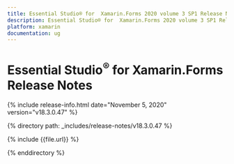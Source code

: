 ```yaml
---
title: Essential Studio® for  Xamarin.Forms 2020 volume 3 SP1 Release Notes  
description: Essential Studio® for  Xamarin.Forms 2020 volume 3 SP1 Release Notes  
platform: xamarin
documentation: ug
---
```


# Essential Studio<sup>®</sup> for  Xamarin.Forms  Release Notes  

{% include release-info.html date="November 5, 2020"  version="v18.3.0.47" %} 


{% directory path: _includes/release-notes/v18.3.0.47 %}

{% include {{file.url}} %}

{% enddirectory %}